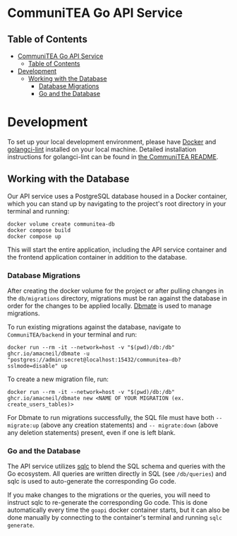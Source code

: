 # CommuniTEA Go API Service

## Table of Contents

- [CommuniTEA Go API Service](#communitea-go-api-service)
  - [Table of Contents](#table-of-contents)
- [Development](#development)
  - [Working with the Database](#working-with-the-database)
    - [Database Migrations](#database-migrations)
    - [Go and the Database](#go-and-the-database)

# Development

To set up your local development environment, please have [Docker](https://www.docker.com/products/docker-desktop/) and [golangci-lint](https://golangci-lint.run/) installed on your local machine. Detailed installation instructions for golangci-lint can be found in [the CommuniTEA README](https://github.com/CommuniTEAM/CommuniTEA/tree/main#go-format).

## Working with the Database

Our API service uses a PostgreSQL database housed in a Docker container, which you can stand up by navigating to the project's root directory in your terminal and running:

```
docker volume create communitea-db
docker compose build
docker compose up
```

This will start the entire application, including the API service container and the frontend application container in addition to the database.

### Database Migrations

After creating the docker volume for the project or after pulling changes in the `db/migrations` directory, migrations must be ran against the database in order for the changes to be applied locally. [Dbmate](https://github.com/amacneil/dbmate) is used to manage migrations.

To run existing migrations against the database, navigate to `CommuniTEA/backend` in your terminal and run:

```
docker run --rm -it --network=host -v "$(pwd)/db:/db" ghcr.io/amacneil/dbmate -u "postgres://admin:secret@localhost:15432/communitea-db?sslmode=disable" up
```

To create a new migration file, run:

```
docker run --rm -it --network=host -v "$(pwd)/db:/db" ghcr.io/amacneil/dbmate new <NAME OF YOUR MIGRATION (ex. create_users_tables)>
```

For Dbmate to run migrations successfully, the SQL file must have both `-- migrate:up` (above any creation statements) and `-- migrate:down` (above any deletion statements) present, even if one is left blank.

### Go and the Database

The API service utilizes [sqlc](https://sqlc.dev/) to blend the SQL schema and queries with the Go ecosystem. All queries are written directly in SQL (see `/db/queries`) and sqlc is used to auto-generate the corresponding Go code.

If you make changes to the migrations or the queries, you will need to instruct sqlc to re-generate the corresponding Go code. This is done automatically every time the `goapi` docker container starts, but it can also be done manually by connecting to the container's terminal and running `sqlc generate`.
